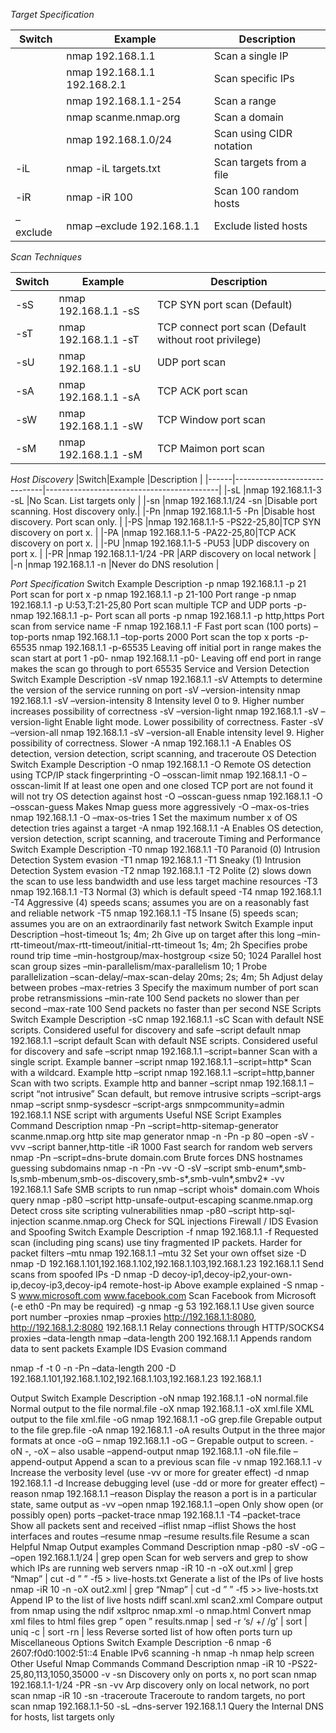 _Target Specification_

|Switch  |Example                     |Description             |
|--------|----------------------------|------------------------|
|        |nmap 192.168.1.1            |Scan a single IP        |
|        |nmap 192.168.1.1 192.168.2.1|Scan specific IPs       |
|        |nmap 192.168.1.1-254        |Scan a range            |
|        |nmap scanme.nmap.org        |Scan a domain           |
|        |nmap 192.168.1.0/24         |Scan using CIDR notation|
|-iL     |nmap -iL targets.txt        |Scan targets from a file|
|-iR     |nmap -iR 100                |Scan 100 random hosts   |
|–exclude|nmap –exclude 192.168.1.1   |Exclude listed hosts    |


_Scan Techniques_

|Switch |Example              |Description                                           |
|-------|---------------------|------------------------------------------------------|
|-sS    |nmap 192.168.1.1 -sS |TCP SYN port scan (Default)                           |
|-sT    |nmap 192.168.1.1 -sT |TCP connect port scan (Default without root privilege)|
|-sU    |nmap 192.168.1.1 -sU |UDP port scan                                         |
|-sA    |nmap 192.168.1.1 -sA |TCP ACK port scan                                     |
|-sW    |nmap 192.168.1.1 -sW |TCP Window port scan                                  |
|-sM    |nmap 192.168.1.1 -sM |TCP Maimon port scan                                  |

_Host Discovery_
|Switch|Example	                      |Description                                |
|------|------------------------------|-------------------------------------------|
|-sL   |nmap 192.168.1.1-3 -sL	      |No Scan. List targets only                 |
|-sn   |nmap 192.168.1.1/24 -sn	      |Disable port scanning. Host discovery only.|
|-Pn   |nmap 192.168.1.1-5 -Pn	      |Disable host discovery. Port scan only.    |
|-PS   |nmap 192.168.1.1-5 -PS22-25,80|TCP SYN discovery on port x.               |
|-PA   |nmap 192.168.1.1-5 -PA22-25,80|TCP ACK discovery on port x.               |
|-PU   |nmap 192.168.1.1-5 -PU53      |UDP discovery on port x.                   |
|-PR   |nmap 192.168.1.1-1/24 -PR     |ARP discovery on local network             |
|-n    |nmap 192.168.1.1 -n           |Never do DNS resolution                    |
 
_Port Specification_
Switch	Example	Description
-p	nmap 192.168.1.1 -p 21	Port scan for port x
-p	nmap 192.168.1.1 -p 21-100	Port range
-p	nmap 192.168.1.1 -p U:53,T:21-25,80	Port scan multiple TCP and UDP ports
-p-	nmap 192.168.1.1 -p-	Port scan all ports
-p	nmap 192.168.1.1 -p http,https	Port scan from service name
-F	nmap 192.168.1.1 -F	Fast port scan (100 ports)
–top-ports	nmap 192.168.1.1 –top-ports 2000	Port scan the top x ports
-p-65535	nmap 192.168.1.1 -p-65535	Leaving off initial port in range makes the scan start at port 1
-p0-	nmap 192.168.1.1 -p0-	Leaving off end port in range
makes the scan go through to port 65535
 Service and Version Detection
Switch	Example	Description
-sV	nmap 192.168.1.1 -sV	Attempts to determine the version of the service running on port
-sV –version-intensity	nmap 192.168.1.1 -sV –version-intensity 8	Intensity level 0 to 9. Higher number increases possibility of correctness
-sV –version-light	nmap 192.168.1.1 -sV –version-light	Enable light mode. Lower possibility of correctness. Faster
-sV –version-all	nmap 192.168.1.1 -sV –version-all	Enable intensity level 9. Higher possibility of correctness. Slower
-A	nmap 192.168.1.1 -A	Enables OS detection, version detection, script scanning, and traceroute
 OS Detection
Switch	Example	Description
-O	nmap 192.168.1.1 -O	Remote OS detection using TCP/IP stack fingerprinting
-O –osscan-limit	nmap 192.168.1.1 -O –osscan-limit	If at least one open and one closed TCP port are not found it will not try OS detection against host
-O –osscan-guess	nmap 192.168.1.1 -O –osscan-guess	Makes Nmap guess more aggressively
-O –max-os-tries	nmap 192.168.1.1 -O –max-os-tries 1	Set the maximum number x of OS detection tries against a target
-A	nmap 192.168.1.1 -A	Enables OS detection, version detection, script scanning, and traceroute
 Timing and Performance
Switch	Example	Description
-T0
nmap 192.168.1.1 -T0	Paranoid (0) Intrusion Detection System evasion
-T1	nmap 192.168.1.1 -T1	Sneaky (1) Intrusion Detection System evasion
-T2	nmap 192.168.1.1 -T2	Polite (2) slows down the scan to use less bandwidth and use less target machine resources
-T3	nmap 192.168.1.1 -T3	Normal (3) which is default speed
-T4	nmap 192.168.1.1 -T4	Aggressive (4) speeds scans; assumes you are on a reasonably fast and reliable network
-T5	nmap 192.168.1.1 -T5	Insane (5) speeds scan; assumes you are on an extraordinarily fast network
Switch	Example input	Description
–host-timeout <time>	1s; 4m; 2h	Give up on target after this long
–min-rtt-timeout/max-rtt-timeout/initial-rtt-timeout <time>	1s; 4m; 2h	Specifies probe round trip time
–min-hostgroup/max-hostgroup <size<size>	50; 1024	Parallel host scan group sizes
–min-parallelism/max-parallelism <numprobes>	10; 1	Probe parallelization
–scan-delay/–max-scan-delay <time>	20ms; 2s; 4m; 5h	Adjust delay between probes
–max-retries <tries>	3	Specify the maximum number of port scan probe retransmissions
–min-rate <number>	100	Send packets no slower than <numberr> per second
–max-rate <number>	100	Send packets no faster than <number> per second
 NSE Scripts
Switch	Example	Description
-sC	nmap 192.168.1.1 -sC	Scan with default NSE scripts. Considered useful for discovery and safe
–script default	nmap 192.168.1.1 –script default	Scan with default NSE scripts. Considered useful for discovery and safe
–script	nmap 192.168.1.1 –script=banner	Scan with a single script. Example banner
–script	nmap 192.168.1.1 –script=http*	Scan with a wildcard. Example http
–script	nmap 192.168.1.1 –script=http,banner	Scan with two scripts. Example http and banner
–script	nmap 192.168.1.1 –script “not intrusive”	Scan default, but remove intrusive scripts
–script-args	nmap –script snmp-sysdescr –script-args snmpcommunity=admin 192.168.1.1	NSE script with arguments
Useful NSE Script Examples
Command	Description
nmap -Pn –script=http-sitemap-generator scanme.nmap.org	http site map generator
nmap -n -Pn -p 80 –open -sV -vvv –script banner,http-title -iR 1000	Fast search for random web servers
nmap -Pn –script=dns-brute domain.com	Brute forces DNS hostnames guessing subdomains
nmap -n -Pn -vv -O -sV –script smb-enum*,smb-ls,smb-mbenum,smb-os-discovery,smb-s*,smb-vuln*,smbv2* -vv 192.168.1.1	Safe SMB scripts to run
nmap –script whois* domain.com	Whois query
nmap -p80 –script http-unsafe-output-escaping scanme.nmap.org	Detect cross site scripting vulnerabilities
nmap -p80 –script http-sql-injection scanme.nmap.org	Check for SQL injections
 Firewall / IDS Evasion and Spoofing
Switch	Example	Description
-f	nmap 192.168.1.1 -f	Requested scan (including ping scans) use tiny fragmented IP packets. Harder for packet filters
–mtu	nmap 192.168.1.1 –mtu 32	Set your own offset size
-D	nmap -D 192.168.1.101,192.168.1.102,192.168.1.103,192.168.1.23 192.168.1.1	Send scans from spoofed IPs
-D	nmap -D decoy-ip1,decoy-ip2,your-own-ip,decoy-ip3,decoy-ip4 remote-host-ip	Above example explained
-S	nmap -S www.microsoft.com www.facebook.com	Scan Facebook from Microsoft (-e eth0 -Pn may be required)
-g	nmap -g 53 192.168.1.1	Use given source port number
–proxies	nmap –proxies http://192.168.1.1:8080, http://192.168.1.2:8080 192.168.1.1	Relay connections through HTTP/SOCKS4 proxies
–data-length	nmap –data-length 200 192.168.1.1	Appends random data to sent packets
Example IDS Evasion command

nmap -f -t 0 -n -Pn –data-length 200 -D
192.168.1.101,192.168.1.102,192.168.1.103,192.168.1.23 192.168.1.1

 Output
Switch	Example	Description
-oN	nmap 192.168.1.1 -oN normal.file	Normal output to the file normal.file
-oX	nmap 192.168.1.1 -oX xml.file	XML output to the file xml.file
-oG	nmap 192.168.1.1 -oG grep.file	Grepable output to the file grep.file
-oA	nmap 192.168.1.1 -oA results	Output in the three major formats at once
-oG –	nmap 192.168.1.1 -oG –	Grepable output to screen. -oN -, -oX – also usable
–append-output	nmap 192.168.1.1 -oN file.file –append-output	Append a scan to a previous scan file
-v	nmap 192.168.1.1 -v	Increase the verbosity level (use -vv or more for greater effect)
-d	nmap 192.168.1.1 -d	Increase debugging level (use -dd or more for greater effect)
–reason	nmap 192.168.1.1 –reason	Display the reason a port is in a particular state, same output as -vv
–open	nmap 192.168.1.1 –open	Only show open (or possibly open) ports
–packet-trace	nmap 192.168.1.1 -T4 –packet-trace	Show all packets sent and received
–iflist	nmap –iflist	Shows the host interfaces and routes
–resume	nmap –resume results.file	Resume a scan
Helpful Nmap Output examples
Command	Description
nmap -p80 -sV -oG – –open 192.168.1.1/24 | grep open	Scan for web servers and grep to show which IPs are running web servers
nmap -iR 10 -n -oX out.xml | grep “Nmap” | cut -d ” ” -f5 > live-hosts.txt	Generate a list of the IPs of live hosts
nmap -iR 10 -n -oX out2.xml | grep “Nmap” | cut -d ” ” -f5 >> live-hosts.txt	Append IP to the list of live hosts
ndiff scanl.xml scan2.xml	Compare output from nmap using the ndif
xsltproc nmap.xml -o nmap.html	Convert nmap xml files to html files
grep ” open ” results.nmap | sed -r ‘s/ +/ /g’ | sort | uniq -c | sort -rn | less	Reverse sorted list of how often ports turn up
 Miscellaneous Options
Switch	Example	Description
-6	nmap -6 2607:f0d0:1002:51::4	Enable IPv6 scanning
-h	nmap -h	nmap help screen
 Other Useful Nmap Commands
Command	Description
nmap -iR 10 -PS22-25,80,113,1050,35000 -v -sn	Discovery only on ports x, no port scan
nmap 192.168.1.1-1/24 -PR -sn -vv	Arp discovery only on local network, no port scan
nmap -iR 10 -sn -traceroute	Traceroute to random targets, no port scan
nmap 192.168.1.1-50 -sL –dns-server 192.168.1.1	Query the Internal DNS for hosts, list targets only
